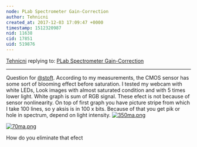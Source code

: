 ```yaml
---
node: PLab Spectrometer Gain-Correction
author: Tehnicni
created_at: 2017-12-03 17:09:47 +0000
timestamp: 1512320987
nid: 11638
cid: 17851
uid: 519876
---
```




[Tehnicni](../profile/Tehnicni) replying to: [PLab Spectrometer Gain-Correction](../notes/stoft/02-25-2015/plab-spectrometer-gain-correction)

----
Question for [@stoft](/profile/stoft). According to my measurements, the CMOS sensor has some sort of blooming effect before saturation. I tested my webcam with white LEDs, Look images with almost saturated condition and with 5 times lower light. White graph is sum of RGB signal. These efect is not because of sensor nonlinearity. On top of first graph you have picture stripe from which I take 100 lines, so y aksis is in 100 x bits.
Because of that you get pik or hole in spectrum, depend on light intensity.
[![350ma.png](https://publiclab.org/system/images/photos/000/022/758/large/350ma.png)](https://publiclab.org/system/images/photos/000/022/758/original/350ma.png)


[![70ma.png](https://publiclab.org/system/images/photos/000/022/759/large/70ma.png)](https://publiclab.org/system/images/photos/000/022/759/original/70ma.png)

How do you eliminate that efect

